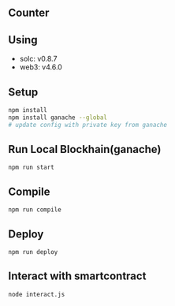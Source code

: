 ## Counter

## Using
- solc: v0.8.7
- web3: v4.6.0


## Setup
``` sh
npm install
npm install ganache --global
# update config with private key from ganache
```

## Run Local Blockhain(ganache)
```
npm run start
```
## Compile
```
npm run compile
```

## Deploy
```
npm run deploy
```

## Interact with smartcontract
```
node interact.js
```

